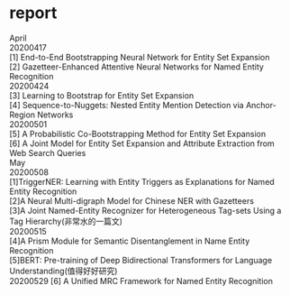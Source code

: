 # report

April  
20200417  
[1] End-to-End Bootstrapping Neural Network for Entity Set Expansion  
[2] Gazetteer-Enhanced Attentive Neural Networks for Named Entity Recognition  
20200424  
[3] Learning to Bootstrap for Entity Set Expansion  
[4] Sequence-to-Nuggets: Nested Entity Mention Detection via Anchor-Region Networks  
20200501  
[5] A Probabilistic Co-Bootstrapping Method for Entity Set Expansion  
[6] A Joint Model for Entity Set Expansion and Attribute Extraction from Web Search Queries  
May  
20200508  
[1]TriggerNER: Learning with Entity Triggers as Explanations for Named Entity Recognition  
[2]A Neural Multi-digraph Model for Chinese NER with Gazetteers  
[3]A Joint Named-Entity Recognizer for Heterogeneous Tag-sets Using a Tag Hierarchy(非常水的一篇文)  
20200515  
[4]A Prism Module for Semantic Disentanglement in Name Entity Recognition  
[5]BERT: Pre-training of Deep Bidirectional Transformers for Language Understanding(值得好好研究)  
20200529
[6]	A Unified MRC Framework for Named Entity Recognition 

